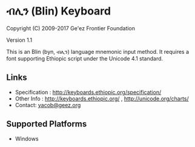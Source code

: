 ብሊን (Blin) Keyboard
====================

Copyright (C) 2009-2017 Ge'ez Frontier Foundation

Version 1.1

This is an Blin (byn, ብሊን) language mnemonic input method.  It requires a font supporting
Ethiopic script under the Unicode 4.1 standard.

Links
-----

 * Specification :  http://keyboards.ethiopic.org/specification/
 * Other Info    :  http://keyboards.ethiopic.org/ , http://unicode.org/charts/
 * Contact:  yacob@geez.org

Supported Platforms
-------------------
 * Windows
